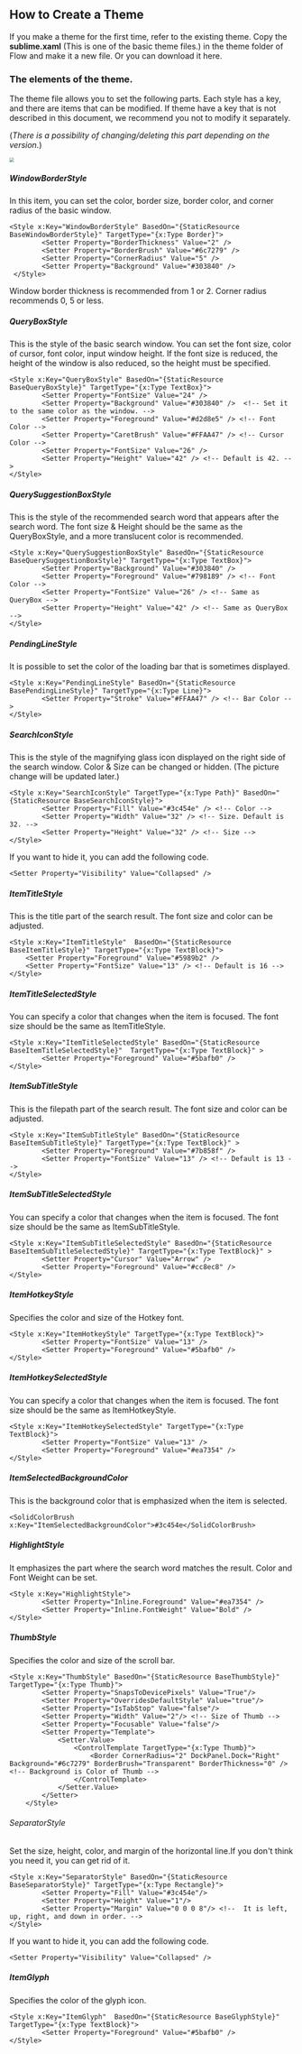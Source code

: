 ## How to Create a Theme

If you make a theme for the first time, refer to the existing theme. Copy the **sublime.xaml** (This is one of the basic theme files.) in the theme folder of Flow and make it a new file.  Or you can download it here.

[sublime.xaml]: https://github.com/Flow-Launcher/Flow.Launcher/blob/dev/Flow.Launcher/Themes/Sublime.xaml



### The elements of the theme.

The theme file allows you to set the following parts. Each style has a key, and there are items that can be modified. If theme have a key that is not described in this document, we recommend you not to modify it separately.

(*There is a possibility of changing/deleting this part depending on the version.*)

<img src="https://github.com/Flow-Launcher/docs/raw/main/assets/themelayout.png" style="zoom:50%;" />

##### WindowBorderStyle

In this item, you can set the color, border size, border color, and corner radius of the basic window.

```
<Style x:Key="WindowBorderStyle" BasedOn="{StaticResource BaseWindowBorderStyle}" TargetType="{x:Type Border}">
        <Setter Property="BorderThickness" Value="2" />
        <Setter Property="BorderBrush" Value="#6c7279" /> 
        <Setter Property="CornerRadius" Value="5" />
        <Setter Property="Background" Value="#303840" />
 </Style>
 ```

Window border thickness is recommended from 1 or 2. Corner radius recommends 0, 5 or less.



##### QueryBoxStyle

This is the style of the basic search window. You can set the font size, color of cursor, font color, input window height. If the font size is reduced, the height of the window is also reduced, so the height must be specified.

```
<Style x:Key="QueryBoxStyle" BasedOn="{StaticResource BaseQueryBoxStyle}" TargetType="{x:Type TextBox}">
        <Setter Property="FontSize" Value="24" />
        <Setter Property="Background" Value="#303840" />  <!-- Set it to the same color as the window. -->
        <Setter Property="Foreground" Value="#d2d8e5" /> <!-- Font Color -->
        <Setter Property="CaretBrush" Value="#FFAA47" /> <!-- Cursor Color -->
        <Setter Property="FontSize" Value="26" />
        <Setter Property="Height" Value="42" /> <!-- Default is 42. -->
</Style>
``` 



##### QuerySuggestionBoxStyle

This is the style of the recommended search word that appears after the search word. The font size & Height should be the same as the QueryBoxStyle, and a more translucent color is recommended.

```
<Style x:Key="QuerySuggestionBoxStyle" BasedOn="{StaticResource BaseQuerySuggestionBoxStyle}" TargetType="{x:Type TextBox}">
        <Setter Property="Background" Value="#303840" />
        <Setter Property="Foreground" Value="#798189" /> <!-- Font Color -->
        <Setter Property="FontSize" Value="26" /> <!-- Same as QueryBox -->
        <Setter Property="Height" Value="42" /> <!-- Same as QueryBox -->
</Style>
```



##### PendingLineStyle

It is possible to set the color of the loading bar that is sometimes displayed.

```
<Style x:Key="PendingLineStyle" BasedOn="{StaticResource BasePendingLineStyle}" TargetType="{x:Type Line}">
        <Setter Property="Stroke" Value="#FFAA47" /> <!-- Bar Color -->
</Style>
```



##### SearchIconStyle

This is the style of the magnifying glass icon displayed on the right side of the search window. Color & Size can be changed or hidden. (The picture change will be updated later.)

```
<Style x:Key="SearchIconStyle" TargetType="{x:Type Path}" BasedOn="{StaticResource BaseSearchIconStyle}">
        <Setter Property="Fill" Value="#3c454e" /> <!-- Color -->
        <Setter Property="Width" Value="32" /> <!-- Size. Default is 32. -->
        <Setter Property="Height" Value="32" /> <!-- Size -->
</Style>
```

If you want to hide it, you can add the following code.

```
<Setter Property="Visibility" Value="Collapsed" />
```



##### ItemTitleStyle

This is the title part of the search result. The font size and color can be adjusted.

```
<Style x:Key="ItemTitleStyle"  BasedOn="{StaticResource BaseItemTitleStyle}" TargetType="{x:Type TextBlock}">
	<Setter Property="Foreground" Value="#5989b2" /> 
	<Setter Property="FontSize" Value="13" /> <!-- Default is 16 -->
</Style>
```

 

##### ItemTitleSelectedStyle

You can specify a color that changes when the item is focused. The font size should be the same as ItemTitleStyle.

```
<Style x:Key="ItemTitleSelectedStyle" BasedOn="{StaticResource BaseItemTitleSelectedStyle}"  TargetType="{x:Type TextBlock}" >
        <Setter Property="Foreground" Value="#5bafb0" />
</Style>
```



##### ItemSubTitleStyle

This is the filepath part of the search result. The font size and color can be adjusted.

```
<Style x:Key="ItemSubTitleStyle" BasedOn="{StaticResource BaseItemSubTitleStyle}" TargetType="{x:Type TextBlock}" >
        <Setter Property="Foreground" Value="#7b858f" />
        <Setter Property="FontSize" Value="13" /> <!-- Default is 13 -->
</Style>
```



##### ItemSubTitleSelectedStyle

You can specify a color that changes when the item is focused. The font size should be the same as ItemSubTitleStyle.

```
<Style x:Key="ItemSubTitleSelectedStyle" BasedOn="{StaticResource BaseItemSubTitleSelectedStyle}" TargetType="{x:Type TextBlock}" >
        <Setter Property="Cursor" Value="Arrow" />
        <Setter Property="Foreground" Value="#cc8ec8" />
</Style>
```    



##### ItemHotkeyStyle

Specifies the color and size of the Hotkey font.

```
<Style x:Key="ItemHotkeyStyle" TargetType="{x:Type TextBlock}">
        <Setter Property="FontSize" Value="13" />
        <Setter Property="Foreground" Value="#5bafb0" />
</Style>
```



##### ItemHotkeySelectedStyle

You can specify a color that changes when the item is focused. The font size should be the same as ItemHotkeyStyle.

```
<Style x:Key="ItemHotkeySelectedStyle" TargetType="{x:Type TextBlock}">
        <Setter Property="FontSize" Value="13" />
        <Setter Property="Foreground" Value="#ea7354" />
</Style>
```    

##### ItemSelectedBackgroundColor

This is the background color that is emphasized when the item is selected.

```<SolidColorBrush x:Key="ItemSelectedBackgroundColor">#3c454e</SolidColorBrush>```



##### HighlightStyle

It emphasizes the part where the search word matches the result. Color and Font Weight can be set.

```
<Style x:Key="HighlightStyle">
        <Setter Property="Inline.Foreground" Value="#ea7354" />
        <Setter Property="Inline.FontWeight" Value="Bold" />
</Style>
```    



##### ThumbStyle

Specifies the color and size of the scroll bar.

```
<Style x:Key="ThumbStyle" BasedOn="{StaticResource BaseThumbStyle}" TargetType="{x:Type Thumb}">
        <Setter Property="SnapsToDevicePixels" Value="True"/>
        <Setter Property="OverridesDefaultStyle" Value="true"/>
        <Setter Property="IsTabStop" Value="false"/>
        <Setter Property="Width" Value="2"/> <!-- Size of Thumb -->
        <Setter Property="Focusable" Value="false"/>
        <Setter Property="Template">
            <Setter.Value>
                <ControlTemplate TargetType="{x:Type Thumb}">
                    <Border CornerRadius="2" DockPanel.Dock="Right" Background="#6c7279" BorderBrush="Transparent" BorderThickness="0" /> <!-- Background is Color of Thumb -->
                </ControlTemplate>
            </Setter.Value>
        </Setter>
    </Style>
```    



###### SeparatorStyle

Set the size, height, color, and margin of the horizontal line.If you don't think you need it, you can get rid of it.

```
<Style x:Key="SeparatorStyle" BasedOn="{StaticResource BaseSeparatorStyle}" TargetType="{x:Type Rectangle}">
        <Setter Property="Fill" Value="#3c454e"/>
        <Setter Property="Height" Value="1"/> 
        <Setter Property="Margin" Value="0 0 0 8"/> <!--  It is left, up, right, and down in order. -->
</Style>
```    

If you want to hide it, you can add the following code.

`<Setter Property="Visibility" Value="Collapsed" />`



##### ItemGlyph

Specifies the color of the glyph icon.

```
<Style x:Key="ItemGlyph"  BasedOn="{StaticResource BaseGlyphStyle}" TargetType="{x:Type TextBlock}">
        <Setter Property="Foreground" Value="#5bafb0" />
</Style>
```   
